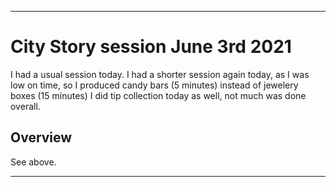 
***

# City Story session June 3rd 2021

I had a usual session today. I had a shorter session again today, as I was low on time, so I produced candy bars (5 minutes) instead of jewelery boxes (15 minutes) I did tip collection today as well, not much was done overall.

## Overview

See above.

***

